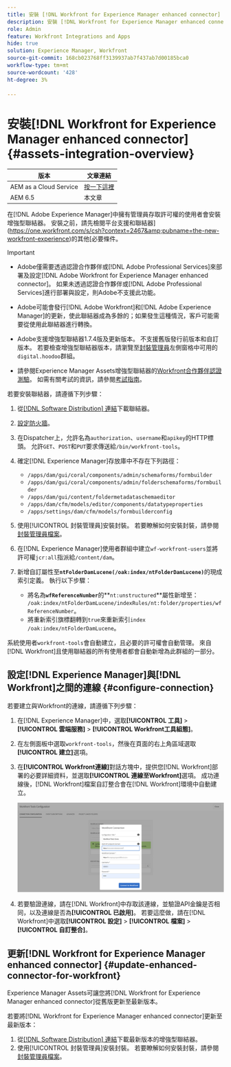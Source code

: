 ```yaml
---
title: 安裝 [!DNL Workfront for Experience Manager enhanced connector]
description: 安裝 [!DNL Workfront for Experience Manager enhanced connector]
role: Admin
feature: Workfront Integrations and Apps
hide: true
solution: Experience Manager, Workfront
source-git-commit: 168cb023768ff3139937ab7f437ab7d00185bca0
workflow-type: tm+mt
source-wordcount: '428'
ht-degree: 3%

---
```


# 安裝[!DNL Workfront for Experience Manager enhanced connector] {#assets-integration-overview}

| 版本 | 文章連結 |
| -------- | ---------------------------- |
| AEM as a Cloud Service  | [按一下這裡](https://experienceleague.adobe.com/docs/experience-manager-cloud-service/content/assets/integrations/workfront-connector-install.html?lang=en) |
| AEM 6.5 | 本文章 |

在[!DNL Adobe Experience Manager]中擁有管理員存取許可權的使用者會安裝增強型聯結器。 安裝之前，請先檢閱平台支援和聯結器](https://one.workfront.com/s/csh?context=2467&amp;pubname=the-new-workfront-experience)的其他[必要條件。

>[!IMPORTANT]
>
>* Adobe僅需要透過認證合作夥伴或[!DNL Adobe Professional Services]來部署及設定[!DNL Adobe Workfront for Experience Manager enhanced connector]。 如果未透過認證合作夥伴或[!DNL Adobe Professional Services]進行部署與設定，則Adobe不支援此功能。
>
>* Adobe可能會發行[!DNL Adobe Workfront]和[!DNL Adobe Experience Manager]的更新，使此聯結器成為多餘的；如果發生這種情況，客戶可能需要從使用此聯結器進行轉換。
>
>* Adobe支援增強型聯結器1.7.4版及更新版本。 不支援舊版發行前版本和自訂版本。 若要檢查增強型聯結器版本，請瀏覽至[封裝管理員](https://experienceleague.adobe.com/docs/experience-manager-65-lts/administering/contentmanagement/package-manager.html?lang=en)左側窗格中可用的`digital.hoodoo`群組。
>
>* 請參閱Experience Manager Assets增強型聯結器的[Workfront合作夥伴認證測驗](https://solutionpartners.adobe.com/solution-partners/home/applications/experience_cloud/workfront/journey/dev_core.html)。 如需有關考試的資訊，請參閱[考試指南](https://express.adobe.com/page/Tc7Mq6zLbPFy8/)。

若要安裝聯結器，請遵循下列步驟：

1. 從[[!DNL Software Distribution] 連結](https://experience.adobe.com/#/downloads/content/software-distribution/en/aem.html?package=/content/software-distribution/en/details.html/content/dam/aem/public/adobe/packages/cq650/product/assets/workfront-tools.ui.apps.zip)下載聯結器。
1. [設定防火牆](https://one.workfront.com/s/document-item?bundleId=the-new-workfront-experience&amp;topicId=Content%2FAdministration_and_Setup%2FGet_started-WF_administration%2Fconfigure-your-firewall.html)。
1. 在Dispatcher上，允許名為`authorization`、`username`和`apikey`的HTTP標頭。 允許`GET`、`POST`和`PUT`要求傳送給`/bin/workfront-tools`。
1. 確定[!DNL Experience Manager]存放庫中不存在下列路徑：

   * `/apps/dam/gui/coral/components/admin/schemaforms/formbuilder`
   * `/apps/dam/gui/coral/components/admin/folderschemaforms/formbuilder`
   * `/apps/dam/gui/content/foldermetadataschemaeditor`
   * `/apps/dam/cfm/models/editor/components/datatypeproperties`
   * `/apps/settings/dam/cfm/models/formbuilderconfig`

1. 使用[!UICONTROL 封裝管理員]安裝封裝。 若要瞭解如何安裝封裝，請參閱[封裝管理員檔案](/help/sites-administering/package-manager.md)。
1. 在[!DNL Experience Manager]使用者群組中建立`wf-workfront-users`並將許可權`jcr:all`指派給`/content/dam`。
1. 新增自訂屬性至&#x200B;**`ntFolderDamLucene(/oak:index/ntFolderDamLucene)`**&#x200B;的現成索引定義。 執行以下步驟：
   * 將名為&#x200B;**`wfReferenceNumber`**&#x200B;的&#x200B;**`nt:unstructured`**屬性新增至：
     `/oak:index/ntFolderDamLucene/indexRules/nt:folder/properties/wfReferenceNumber`。
   * 將重新索引旗標翻轉到`true`來重新索引`index /oak:index/ntFolderDamLucene`。

系統使用者`workfront-tools`會自動建立，且必要的許可權會自動管理。 來自[!DNL Workfront]且使用聯結器的所有使用者都會自動新增為此群組的一部分。

## 設定[!DNL Experience Manager]與[!DNL Workfront]之間的連線 {#configure-connection}

若要建立與Workfront的連線，請遵循下列步驟：

1. 在[!DNL Experience Manager]中，選取&#x200B;**[!UICONTROL 工具]** > **[!UICONTROL 雲端服務]** > **[!UICONTROL Workfront工具組態]**。

1. 在左側面板中選取`workfront-tools`，然後在頁面的右上角區域選取&#x200B;**[!UICONTROL 建立]**&#x200B;選項。

1. 在&#x200B;**[!UICONTROL Workfront連線]**&#x200B;對話方塊中，提供您[!DNL Workfront]部署的必要詳細資料，並選取&#x200B;**[!UICONTROL 連線至Workfront]**&#x200B;選項。 成功連線後，[!DNL Workfront]檔案自訂整合會在[!DNL Workfront]環境中自動建立。

   ![連線[!DNL Experience Manager]和[!DNL Workfront]](/help/assets/assets/wf-connection-config.png)

1. 若要驗證連線，請在[!DNL Workfront]中存取該連線，並驗證API金鑰是否相同，以及連線是否為&#x200B;**[!UICONTROL 已啟用]**。 若要這麼做，請在[!DNL Workfront]中選取&#x200B;**[!UICONTROL 設定]** > **[!UICONTROL 檔案]** > **[!UICONTROL 自訂整合]**。

## 更新[!DNL Workfront for Experience Manager enhanced connector] {#update-enhanced-connector-for-workfront}

Experience Manager Assets可讓您將[!DNL Workfront for Experience Manager enhanced connector]從舊版更新至最新版本。

若要將[!DNL Workfront for Experience Manager enhanced connector]更新至最新版本：

1. 從[[!DNL Software Distribution] 連結](https://experience.adobe.com/#/downloads/content/software-distribution/en/aem.html?package=/content/software-distribution/en/details.html/content/dam/aem/public/adobe/packages/cq650/product/assets/workfront-tools.ui.apps.zip)下載最新版本的增強型聯結器。
1. 使用[!UICONTROL 封裝管理員]安裝封裝。 若要瞭解如何安裝封裝，請參閱[封裝管理員檔案](/help/sites-administering/package-manager.md)。
